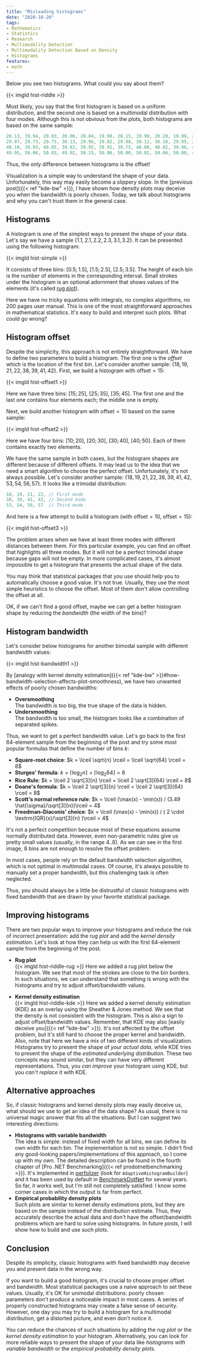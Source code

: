 ```yaml
---
title: "Misleading histograms"
date: "2020-10-20"
tags:
- Mathematics
- Statistics
- Research
- Multimodality Detection
- Multimodality Detection Based on Density
- Histograms
features:
- math
---
```


Below you see two histograms.
What could you say about them?

{{< imgld hist-riddle >}}

Most likely, you say that the first histogram is based on a uniform distribution,
  and the second one is based on a multimodal distribution with four modes.
Although this is not obvious from the plots,
  both histograms are based on the same sample:

```cs
20.13, 19.94, 20.03, 20.06, 20.04, 19.98, 20.15, 19.99, 20.20, 19.99, 20.13, 20.22, 19.86, 19.97, 19.98, 20.06,
29.97, 29.73, 29.75, 30.13, 29.96, 29.82, 29.98, 30.12, 30.18, 29.95, 29.97, 29.82, 30.04, 29.93, 30.04, 30.07,
40.10, 39.93, 40.05, 39.82, 39.92, 39.91, 39.75, 40.00, 40.02, 39.96, 40.07, 39.92, 39.86, 40.04, 39.91, 40.14,
49.95, 50.06, 50.03, 49.92, 50.15, 50.06, 50.00, 50.02, 50.06, 50.00, 49.70, 50.02, 49.96, 50.01, 50.05, 50.13
```

Thus, the only difference between histograms is the offset!

Visualization is a simple way to understand the shape of your data.
Unfortunately, this way may easily become a slippery slope.
In the [previous post]({{< ref "kde-bw" >}}), I have shown how density plots may deceive you when the bandwidth is poorly chosen.
Today, we talk about histograms and why you can't trust them in the general case.

<!--more-->

## Histograms

A histogram is one of the simplest ways to present the shape of your data.
Let's say we have a sample $\{ 1.1, 2.1, 2.2, 2.3, 3.1, 3.2 \}$.
It can be presented using the following histogram:

{{< imgld hist-simple >}}

It consists of three bins: $[0.5; 1.5]$, $[1.5; 2.5]$, $[2.5; 3.5]$.
The height of each bin is the number of elements in the corresponding interval.
Small strokes under the histogram is an optional adornment that shows values of the elements
  (it's called [rug plot](https://en.wikipedia.org/wiki/Rug_plot)).

Here we have no tricky equations with integrals, no complex algorithms, no 200 pages user manual.
This is one of the most straightforward approaches in mathematical statistics.
It's easy to build and interpret such plots.
What could go wrong?

## Histogram offset

Despite the simplicity, this approach is not entirely straightforward.
We have to define two parameters to build a histogram.
The first one is the *offset* which is the location of the first bin.
Let's consider another sample: $\{ 18, 19, 21, 22, 38, 39, 41, 42 \}$.
First, we build a histogram with $\textrm{offset} = 15$:

{{< imgld hist-offset1 >}}

Here we have three bins: $[15; 25]$, $[25; 35]$, $[35; 45]$.
The first one and the last one contains four elements each; the middle one is empty.

Next, we build another histogram with $\textrm{offset} = 10$ based on the same sample:

{{< imgld hist-offset2 >}}

Here we have four bins: $[10; 20]$, $[20; 30]$, $[30; 40]$, $[40; 50]$.
Each of them contains exactly two elements.

We have the same sample in both cases, but the histogram shapes are different because of different offsets.
It may lead us to the idea that we need a smart algorithm to choose the perfect offset.
Unfortunately, it's not always possible.
Let's consider another sample: $\{ 18, 19, 21, 22, 38, 39, 41, 42, 53, 54, 56, 57 \}$.
It looks like a trimodal distribution:
```cs
18, 19, 21, 22, // First mode
38, 39, 41, 42, // Second mode
53, 54, 56, 57  // Third mode
```

And here is a few attempt to build a histogram (with $\textrm{offset} = 10$, $\textrm{offset} = 15$):

{{< imgld hist-offset3 >}}

The problem arises when we have at least three modes with different distances between them.
For this particular example, you can find an offset that highlights all three modes.
But it will not be a perfect trimodal shape because gaps will not be empty.
In more complicated cases, it's almost impossible to get a histogram that presents the actual shape of the data.

You may think that statistical packages that you use should help you to automatically choose a good value.
It's not true.
Usually, they use the most simple heuristics to choose the offset.
Most of them don't allow controlling the offset at all.

OK, if we can't find a good offset, maybe we can get a better histogram shape by reducing the *bandwidth* (the width of the bins)?

## Histogram bandwidth

Let's consider below histograms for another bimodal sample with different bandwidth values:

{{< imgld hist-bandwidth1 >}}

By [analogy with kernel density estimation]({{< ref "kde-bw" >}}#how-bandwidth-selection-affects-plot-smoothness),
 we have two unwanted effects of poorly chosen bandwidths:

* **Oversmoothing**  
  The bandwidth is too big, the true shape of the data is hidden.
* **Undersmoothing**  
  The bandwidth is too small, the histogram looks like a combination of separated spikes.

Thus, we want to get a perfect bandwidth value.
Let's go back to the first 64-element sample from the beginning of the post and try some most popular formulas that define the number of bins $k$:

* **Square-root choice**: $k = \lceil \sqrt{n} \rceil = \lceil \sqrt{64} \rceil = 8$
* **Sturges' formula**: $k = \lceil \log_2 n \rceil = \lceil \log_2 64 \rceil = 6$
* **Rice Rule**: $k = \lceil 2 \sqrt[3]{n} \rceil = \lceil 2 \sqrt[3]{64} \rceil = 8$
* **Doane's formula**: $k = \lceil 2 \sqrt[3]{n} \rceil = \lceil 2 \sqrt[3]{64} \rceil = 8$
* **Scott's normal reference rule**: $k = \lceil (\max(x) - \min(x)) / (3.49 \hat{\sigma}/\sqrt[3]{n})\rceil = 4$
* **Freedman–Diaconis' choice**: $k = \lceil (\max(x) - \min(x)) / ( 2 \cdot \textrm{IQR}(x)/\sqrt[3]{n} )\rceil = 4$

It's not a perfect competition because most of these equations assume normally distributed data.
However, even non-parametric rules give us pretty small values (usually, in the range $4..8$).
As we can see in the first image, 8 bins are not enough to resolve the offset problem.

In most cases, people rely on the default bandwidth selection algorithm, which is not optimal in multimodal cases.
Of course, it's always possible to manually set a proper bandwidth, but this challenging task is often neglected.

Thus, you should always be a little be distrustful of classic histograms with fixed bandwidth
  that are drawn by your favorite statistical package.

## Improving histograms

There are two popular ways to improve your histograms and reduce the risk of incorrect presentation:
  add the *rug plot* and add the *kernel density estimation*.
Let's look at how they can help us with the first 64-element sample from the beginning of the post.

* **Rug plot**  
  {{< imgld hist-riddle-rug >}}
  Here we added a rug plot below the histogram.
  We see that most of the strokes are close to the bin borders.
  In such situations, we can understand that something is wrong with the histograms and try to adjust offset/bandwidth values.

* **Kernel density estimation**  
  {{< imgld hist-riddle-kde >}}
  Here we added a kernel density estimation (KDE) as an overlay using the Sheather & Jones method.
  We see that the density is not consistent with the histogram.
  This is also a sign to adjust offset/bandwidth values.
  Remember, that KDE may also [easily deceive you]({{< ref "kde-bw" >}}).
  It's not affected by the offset problem, but it's still hard to choose the proper kernel and bandwidth.
  Also, note that here we have a mix of two different kinds of visualization.
  Histograms try to present the shape of *your actual data*,
    while KDE tries to present the shape of the *estimated underlying distribution*.
  These two concepts may sound similar, but they can have very different representations.
  Thus, you *can improve* your histogram using KDE, but you *can't replace* it with KDE.

## Alternative approaches

So, if classic histograms and kernel density plots may easily deceive us, what should we use to get an idea of the data shape?
As usual, there is no universal magic answer that fits all the situations.
But I can suggest two interesting directions:

* **Histograms with variable bandwidth**  
  The idea is simple: instead of fixed width for all bins, we can define its own width for each bin.
  The implementation is not so simple.
  I didn't find any good-looking papers/implementations of this approach, so I come up with my own.
  The detailed description can be found in the fourth chapter of [Pro .NET Benchmarking]({{< ref prodotnetbenchmarking >}}).
  It's implemented in [perfolizer](https://github.com/AndreyAkinshin/perfolizer) (look for `AdaptiveHistogramBuilder`) and it has been used by default in [BenchmarkDotNet](https://github.com/dotnet/BenchmarkDotNet) for several years.
  So far, it works well, but I'm still not completely satisfied: I know some corner cases in which the output is far from perfect.
* **Empirical probability density plots**  
  Such plots are similar to kernel density estimations plots,
    but they are based on the sample instead of the distribution estimate.
  Thus, they accurately describe the actual data and don't have the offset/bandwidth problems which are hard to solve using histograms.
  In future posts, I will show how to build and use such plots.

## Conclusion

Despite its simplicity, classic histograms with fixed bandwidth may deceive you and present data in the wrong way.

If you want to build a good histogram, it's crucial to choose proper offset and bandwidth.
Most statistical packages use a naive approach to set these values.
Usually, it's OK for unimodal distributions: poorly chosen parameters don't produce a noticeable impact in most cases.
A series of properly constructed histograms may create a false sense of security.
However, one day you may try to build a histogram for a multimodal distribution, get a distorted picture, and even don't notice it.

You can reduce the chances of such situations by adding the *rug plot* or the *kernel density estimation* to your histogram.
Alternatively, you can look for more reliable ways to present the shape of your data like *histograms with variable bandwidth* or the *empirical probability density plots*.